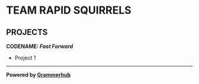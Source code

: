 # TEAM RAPID SQUIRRELS

## PROJECTS

**CODENAME: _Fast Forward_**
- Project 1



______________________________
**Powered by [Grammerhub](http://discord.grammerhub.org)**


